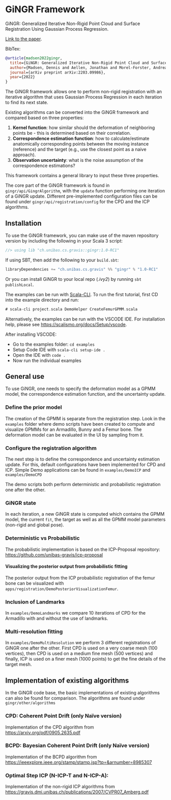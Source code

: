 # GiNGR Framework
GiNGR: Generalized Iterative Non-Rigid Point Cloud and Surface Registration Using Gaussian Process Regression. 

[Link to the paper](https://arxiv.org/pdf/2203.09986.pdf).

BibTex:
```bibtex
@article{madsen2022gingr,
  title={GiNGR: Generalized Iterative Non-Rigid Point Cloud and Surface Registration Using Gaussian Process Regression},
  author={Madsen, Dennis and Aellen, Jonathan and Morel-Forster, Andreas and Vetter, Thomas and L{\"u}thi, Marcel},
  journal={arXiv preprint arXiv:2203.09986},
  year={2022}
}
```

The GiNGR framework allows one to perform non-rigid registration with an iterative algorithm that uses Gaussian Process Regression in each iteration to find its next state.

Existing algorithms can be converted into the GiNGR framework and compared based on three properties:
 
 1. **Kernel function**: how similar should the deformation of neighboring points be - this is determined based on their correlation.
 2. **Correspondence estimation function**: how to calculate/estimate anatomically corresponding points between the moving instance (reference) and the target (e.g., use the closest point as a naive approach).
 3. **Observation uncertainty**: what is the noise assumption of the correspondence estimations?

This framework contains a general library to input these three properties. 

The core part of the GiNGR framework is found in `gingr/api/GingrAlgorithm`, with the `update` function performing one iteration of a GiNGR update.
Different pre-implemented configuration files can be found under `gingr/api/registration/config` for the CPD and the ICP algorithms.

## Installation
To use the GiNGR framework, you can make use of the maven repository version by including the following in your Scala 3 script:

```scala
//> using lib "ch.unibas.cs.gravis::gingr:1.0-RC1"
```

If using SBT, then add the following to your `build.sbt`:

```scala
libraryDependencies += "ch.unibas.cs.gravis" %% "gingr" % "1.0-RC1"
```

Or you can install GiNGR to your local repo (_.ivy2_) by running `sbt publishLocal`.

The examples can be run with [Scala-CLI](https://scala-cli.virtuslab.org/).
To run the first tutorial, first CD into the example directory and run:

```scala
# scala-cli project.scala DemoHelper CreateFemurGPMM.scala
```

Alternatively, the examples can be run with the VSCODE IDE. For installation help, please see https://scalismo.org/docs/Setup/vscode.

After installing VSCODE:

 - Go to the examples folder: `cd examples`
 - Setup Code IDE with `scala-cli setup-ide .`
 - Open the IDE with `code .`
 - Now run the individual examples

## General use
To use GiNGR, one needs to specify the deformation model as a GPMM model, the correspondence estimation function, and the uncertainty update.
### Define the prior model
The creation of the GPMM is separate from the registration step. Look in the `examples` folder where demo scripts have been created to compute and visualize GPMMs for an Armadillo, Bunny and a Femur bone. The deformation model can be evaluated in the UI by sampling from it.
### Configure the registration algorithm
The next step is to define the correspondence and uncertainty estimation update. 
For this, default configurations have been implemented for CPD and ICP. 
Simple Demo applications can be found in `examples/DemoICP` and `examples/DemoCPD`

The demo scripts both perform deterministic and probabilistic registration one after the other. 

### GiNGR state
In each iteration, a new GiNGR state is computed which contains the GPMM model, the current `fit`, the target as well as all the GPMM model parameters (non-rigid and global pose).

### Deterministic vs Probabilistic
The probabilistic implementation is based on the ICP-Proposal repository: https://github.com/unibas-gravis/icp-proposal
#### Visualizing the posterior output from probabilistic fitting
The posterior output from the ICP probabilistic registration of the femur bone can be visualized with `apps/registration/DemoPosteriorVisualizationFemur`.

### Inclusion of Landmarks
In `examples/DemoLandmarks` we compare 10 iterations of CPD for the Armadillo with and without the use of landmarks.

### Multi-resolution fitting
In `examples/DemoMultiResolution` we perform 3 different registrations of GiNGR one after the other. 
First CPD is used on a very coarse mesh (100 vertices), then CPD is used on a medium fine mesh (500 vertices) and finally, ICP is used on a finer mesh (1000 points) to get the fine details of the target mesh.


## Implementation of existing algorithms
In the GiNGR code base, the basic implementations of existing algorithms can also be found for comparison. The algorithms are found under `gingr/other/algorithms`
### CPD: Coherent Point Drift (only Naïve version)
Implementation of the CPD algorithm from https://arxiv.org/pdf/0905.2635.pdf
### BCPD: Bayesian Coherent Point Drift (only Naïve version)
Implementation of the BCPD algorithm from https://ieeexplore.ieee.org/stamp/stamp.jsp?tp=&arnumber=8985307
### Optimal Step ICP (N-ICP-T and N-ICP-A):
Implementation of the non-rigid ICP algorithms from https://gravis.dmi.unibas.ch/publications/2007/CVPR07_Amberg.pdf
